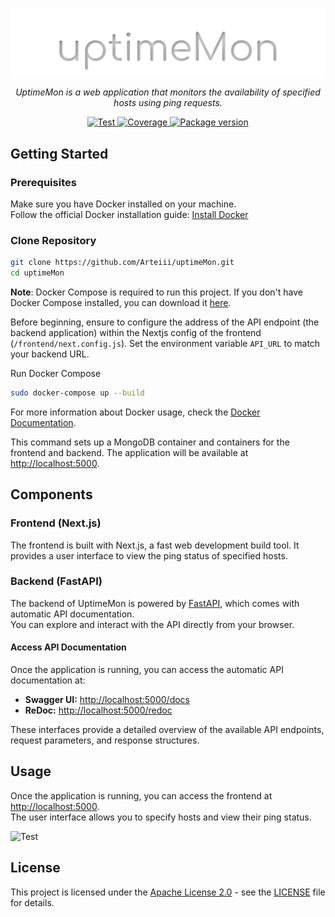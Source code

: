<p align="center">
  <img src="https://raw.githubusercontent.com/Arteiii/uptimeMon/main/frontend/public/logo.svg" alt="uptimeMon">
</p>
<p align="center">
    <em>UptimeMon is a web application that monitors the availability of specified hosts using ping requests.</em>
</p>
<p align="center">
<a href="https://github.com/arteiii/uptimemon/actions/workflows/python_cov.yml" target="_blank">
    <img src="https://github.com/arteiii/uptimemon/actions/workflows/python_cov.yml/badge.svg" alt="Test">
</a>
<a href="https://codecov.io/gh/Arteiii/uptimeMon" target="_blank">
    <img src="https://codecov.io/gh/Arteiii/uptimeMon/graph/badge.svg?token=BQCJEON4D4" alt="Coverage">
</a>
<a href="https://www.codefactor.io/repository/github/arteiii/uptimemon" target="_blank">
    <img src="https://www.codefactor.io/repository/github/arteiii/uptimemon/badge" alt="Package version">
</a>
</p>

## Getting Started

### Prerequisites

Make sure you have Docker installed on your machine.  
Follow the official Docker installation guide: [Install Docker](https://docs.docker.com/engine/install/)

### Clone Repository

```bash
git clone https://github.com/Arteiii/uptimeMon.git
cd uptimeMon
```

**Note**: Docker Compose is required to run this project. If you don't have Docker Compose installed, you can download it [here](https://docs.docker.com/compose/install/).


Before beginning, ensure to configure the address of the API endpoint (the backend application) within the Nextjs config of the frontend (``/frontend/next.config.js``). Set the environment variable ``API_URL`` to match your backend URL.


Run Docker Compose

```bash
sudo docker-compose up --build
```

For more information about Docker usage, check the [Docker Documentation](https://docs.docker.com/).

This command sets up a MongoDB container and containers for the frontend and backend. The application will be available at <http://localhost:5000>.

## Components

### Frontend (Next.js)

The frontend is built with Next.js, a fast web development build tool. It provides a user interface to view the ping status of specified hosts.

### Backend (FastAPI)

The backend of UptimeMon is powered by [FastAPI](https://fastapi.tiangolo.com/), which comes with automatic API documentation.  
You can explore and interact with the API directly from your browser.

#### Access API Documentation

Once the application is running, you can access the automatic API documentation at:

- **Swagger UI:** <http://localhost:5000/docs>
- **ReDoc:** <http://localhost:5000/redoc>

These interfaces provide a detailed overview of the available API endpoints, request parameters, and response structures.

## Usage

Once the application is running, you can access the frontend at <http://localhost:5000>.  
The user interface allows you to specify hosts and view their ping status.


<img src="https://i.imgur.com/Vr3OS4n.gif" alt="Test">

## License

This project is licensed under the [Apache License 2.0](https://opensource.org/license/apache-2-0/) - see the [LICENSE](LICENSE) file for details.
